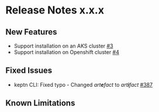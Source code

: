 # Release Notes x.x.x

## New Features
- Support installation on an AKS cluster [#3](https://github.com/keptn/keptn/issues/3)
- Support installation on Openshift cluster [#4](https://github.com/keptn/keptn/issues/4)

## Fixed Issues

- keptn CLI: Fixed typo - Changed _art**e**fact_ to _art**i**fact_ [#387](https://github.com/keptn/keptn/issues/387)

## Known Limitations
